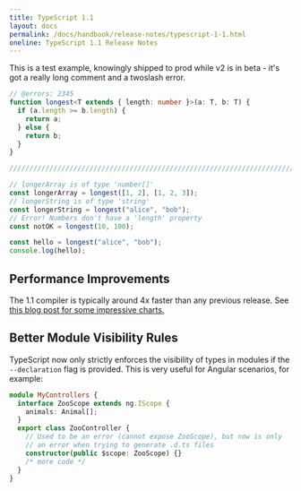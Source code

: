 ```yaml
---
title: TypeScript 1.1
layout: docs
permalink: /docs/handbook/release-notes/typescript-1-1.html
oneline: TypeScript 1.1 Release Notes
---
```


This is a test example, knowingly shipped to prod while v2 is in beta - it's got a really long comment and a twoslash error.

```ts twoslash
// @errors: 2345
function longest<T extends { length: number }>(a: T, b: T) {
  if (a.length >= b.length) {
    return a;
  } else {
    return b;
  }
}

//////////////////////////////////////////////////////////////////////////////////////////////////////////////////////////////////////////////////////

// longerArray is of type 'number[]'
const longerArray = longest([1, 2], [1, 2, 3]);
// longerString is of type 'string'
const longerString = longest("alice", "bob");
// Error! Numbers don't have a 'length' property
const notOK = longest(10, 100);

const hello = longest("alice", "bob");
console.log(hello);
```

## Performance Improvements

The 1.1 compiler is typically around 4x faster than any previous release. See [this blog post for some impressive charts.](http://blogs.msdn.com/b/typescript/archive/2014/10/06/announcing-typescript-1-1-ctp.aspx)

## Better Module Visibility Rules

TypeScript now only strictly enforces the visibility of types in modules if the `--declaration` flag is provided. This is very useful for Angular scenarios, for example:

```ts
module MyControllers {
  interface ZooScope extends ng.IScope {
    animals: Animal[];
  }
  export class ZooController {
    // Used to be an error (cannot expose ZooScope), but now is only
    // an error when trying to generate .d.ts files
    constructor(public $scope: ZooScope) {}
    /* more code */
  }
}
```
